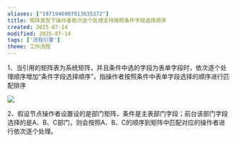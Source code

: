 ```yaml
---
aliases: ["1971946907813635372"]
title: 矩阵类型下操作者依次逐个处理支持按照条件字段选择顺序
created: 2025-07-14
modified: 2025-07-14
tags: ['流程引擎']
theme: 工作流程
---
```


1、当引用的矩阵表为系统矩阵，并且条件中选的字段为表单字段时，依次逐个处理顺序增加“条件字段选择顺序”，指操作者按照条件中表单字段选择的顺序进行匹配排序

![](https://myhelpdoc.oss-cn-heyuan.aliyuncs.com/mdimages/4ab3cc7364cd0362c10bf7dfd3d09d0d.jpg)

2、假设节点操作者设置设的是部门矩阵，条件是主表部门字段；前台该部门字段选择的是A、B、C部门，则会按照A、B、C的顺序到矩阵中匹配对应的操作者进行依次逐个处理。

